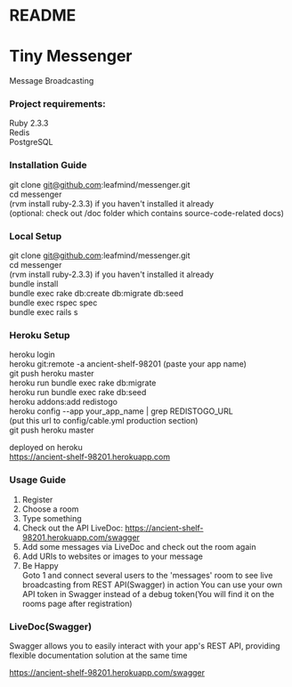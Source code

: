 # README

Tiny Messenger
======

Message Broadcasting

### Project requirements:

Ruby 2.3.3  
Redis  
PostgreSQL  

### **Installation Guide**
git clone git@github.com:leafmind/messenger.git  
cd messenger  
(rvm install ruby-2.3.3) if you haven't installed it already  
(optional: check out /doc folder which contains source-code-related docs)

### **Local Setup**  
git clone git@github.com:leafmind/messenger.git  
cd messenger  
(rvm install ruby-2.3.3) if you haven't installed it already  
bundle install  
bundle exec rake db:create db:migrate db:seed  
bundle exec rspec spec  
bundle exec rails s  

### **Heroku Setup**  
heroku login  
heroku git:remote -a ancient-shelf-98201 (paste your app name)  
git push heroku master  
heroku run bundle exec rake db:migrate  
heroku run bundle exec rake db:seed  
heroku addons:add redistogo  
heroku config --app your_app_name | grep REDISTOGO_URL  
(put this url to config/cable.yml production section)  
git push heroku master  

deployed on heroku  
https://ancient-shelf-98201.herokuapp.com  

### **Usage Guide**
1) Register  
2) Choose a room  
3) Type something  
4) Check out the API LiveDoc: https://ancient-shelf-98201.herokuapp.com/swagger  
5) Add some messages via LiveDoc and check out the room again  
6) Add URIs to websites or images to your message  
7) Be Happy  
Goto 1 and connect several users to the 'messages' room to see live broadcasting from REST API(Swagger) in action
You can use your own API token in Swagger instead of a debug token(You will find it on the rooms page after registration)

### **LiveDoc(Swagger)**
Swagger allows you to easily interact with your app's REST API, providing flexible documentation solution at the same time  

https://ancient-shelf-98201.herokuapp.com/swagger  